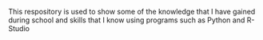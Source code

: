 This respository is used to show some of the knowledge that I have gained
during school and skills that I know using programs such as Python and R-Studio
